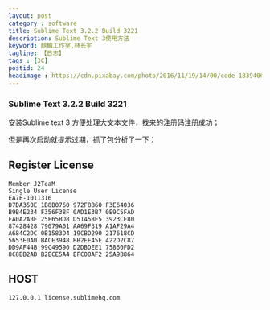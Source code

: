 ```yaml
---
layout: post
category : software
title: Sublime Text 3.2.2 Build 3221
description: Sublime Text 3使用方法
keyword: 麒麟工作室,林长宇
tagline: 【日志】
tags : [3C]
postid: 24
headimage : https://cdn.pixabay.com/photo/2016/11/19/14/00/code-1839406_960_720.jpg
---
```


 ### Sublime Text 3.2.2 Build 3221
 安装Sublime text 3 方便处理大文本文件，找来的注册码注册成功；

 但是再次启动就提示过期，抓了包分析了一下：

 ## Register License

```
Member J2TeaM
Single User License
EA7E-1011316
D7DA350E 1B8B0760 972F8B60 F3E64036
B9B4E234 F356F38F 0AD1E3B7 0E9C5FAD
FA0A2ABE 25F65BD8 D51458E5 3923CE80
87428428 79079A01 AA69F319 A1AF29A4
A684C2DC 0B1583D4 19CBD290 217618CD
5653E0A0 BACE3948 BB2EE45E 422D2C87
DD9AF44B 99C49590 D2DBDEE1 75860FD2
8C8BB2AD B2ECE5A4 EFC08AF2 25A9B864

```

 ## HOST

```
127.0.0.1 license.sublimehq.com
```
